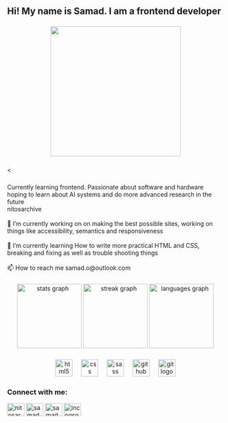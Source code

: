 <h2 align="left">Hi! My name is Samad. I am a frontend developer</h2>

###

<div align="center">
  <img height="303" src="https://i.pinimg.com/1200x/01/8e/b2/018eb2652ed630c6c45d2669fd372547.jpg"  />
</div>

###

<

###

<p align="left">Currently learning frontend. Passionate about software and hardware hoping to learn about AI systems and do more advanced research in the future<br>nitosarchive<br><br>🔭 I’m currently working on on making the best possible sites, working on things like accessibility, semantics and responsiveness<br><br>🌱 I’m currently learning How to write more practical HTML and CSS, breaking and fixing as well as trouble shooting things<br><br>📫 How to reach me samad.o@outlook.com</p>

###

<div align="center">
  <img src="https://github-readme-stats.vercel.app/api?username=incogsnito&hide_title=false&hide_rank=false&show_icons=true&include_all_commits=true&count_private=true&disable_animations=false&theme=dracula&locale=en&hide_border=false" height="150" alt="stats graph"  />
  <img src="https://streak-stats.demolab.com?user=incogsnito&locale=en&mode=daily&theme=dracula&hide_border=false&border_radius=5" height="150" alt="streak graph"  />
  <img src="https://github-readme-stats.vercel.app/api/top-langs?username=incogsnito&locale=en&hide_title=false&layout=compact&card_width=320&langs_count=5&theme=dracula&hide_border=false" height="150" alt="languages graph"  />
</div>

###

<div align="center">
  <img src="https://cdn.jsdelivr.net/gh/devicons/devicon/icons/html5/html5-original.svg" height="40" alt="html5 logo"  />
  <img width="12" />
  <img src="https://cdn.jsdelivr.net/gh/devicons/devicon/icons/css3/css3-original.svg" height="40" alt="css logo"  />
  <img width="12" />
  <img src="https://cdn.jsdelivr.net/gh/devicons/devicon/icons/sass/sass-original.svg" height="40" alt="sass logo"  />
  <img width="12" />
  <img src="https://cdn.jsdelivr.net/gh/devicons/devicon/icons/github/github-original.svg" height="40" alt="github logo"  />
  <img width="12" />
  <img src="https://cdn.jsdelivr.net/gh/devicons/devicon/icons/git/git-original.svg" height="40" alt="git logo"  />
</div>

###

<h3 align="left">Connect with me:</h3>
<p align="left">
<a href="https://twitter.com/nitosarchive" target="blank"><img align="center" src="https://raw.githubusercontent.com/rahuldkjain/github-profile-readme-generator/master/src/images/icons/Social/twitter.svg" alt="nitosarchive" height="30" width="40" /></a>
<a href="https://linkedin.com/in/samad owokoniran" target="blank"><img align="center" src="https://raw.githubusercontent.com/rahuldkjain/github-profile-readme-generator/master/src/images/icons/Social/linked-in-alt.svg" alt="samad owokoniran" height="30" width="40" /></a>
<a href="https://medium.com/@sighlol728" target="blank"><img align="center" src="https://raw.githubusercontent.com/rahuldkjain/github-profile-readme-generator/master/src/images/icons/Social/medium.svg" alt="samad" height="30" width="40" /></a>
<a href="https://discord.gg/incogsnito" target="blank"><img align="center" src="https://raw.githubusercontent.com/rahuldkjain/github-profile-readme-generator/master/src/images/icons/Social/discord.svg" alt="incogsnito" height="30" width="40" /></a>
</p>
